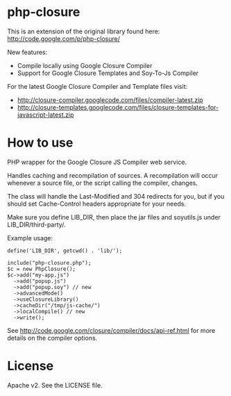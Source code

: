 php-closure
======================

This is an extension of the original library found here: http://code.google.com/p/php-closure/

New features:

  * Compile locally using Google Closure Compiler
  * Support for Google Closure Templates and Soy-To-Js Compiler

For the latest Google Closure Compiler and Template files visit:

  * http://closure-compiler.googlecode.com/files/compiler-latest.zip
  * http://closure-templates.googlecode.com/files/closure-templates-for-javascript-latest.zip

How to use
======================

PHP wrapper for the Google Closure JS Compiler web service.

Handles caching and recompilation of sources.  A recompilation will occur
whenever a source file, or the script calling the compiler, changes.

The class will handle the Last-Modified and 304 redirects for you, but if
you should set Cache-Control headers appropriate for your needs.

Make sure you define LIB\_DIR, then place the jar files and soyutils.js under
LIB\_DIR/third-party/.

Example usage:

    define('LIB_DIR', getcwd() . 'lib/');

    include("php-closure.php");
    $c = new PhpClosure();
    $c->add("my-app.js")
      ->add("popup.js")
      ->add("popup.soy") // new
      ->advancedMode()
      ->useClosureLibrary()
      ->cacheDir("/tmp/js-cache/")
      ->localCompile() // new
      ->write();

See http://code.google.com/closure/compiler/docs/api-ref.html for more
details on the compiler options.

License
======================
Apache v2. See the LICENSE file.
